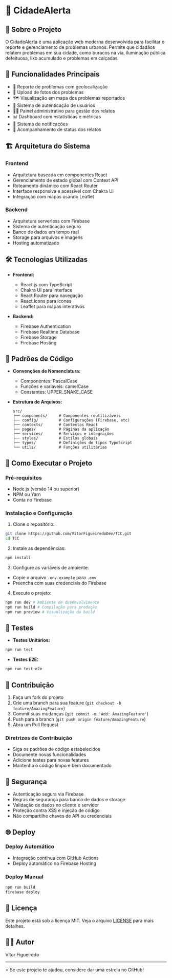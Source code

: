 # 🚨 CidadeAlerta

## 📱 Sobre o Projeto

O CidadeAlerta é uma aplicação web moderna desenvolvida para facilitar o reporte e gerenciamento de problemas urbanos. Permite que cidadãos relatem problemas em sua cidade, como buracos na via, iluminação pública defeituosa, lixo acumulado e problemas em calçadas.

## 🌟 Funcionalidades Principais

- 📍 Reporte de problemas com geolocalização
- 📸 Upload de fotos dos problemas
- 🗺️ Visualização em mapa dos problemas reportados
- 👥 Sistema de autenticação de usuários
- 👨‍💼 Painel administrativo para gestão dos relatos
- 📊 Dashboard com estatísticas e métricas
- 🔔 Sistema de notificações
- 🎯 Acompanhamento de status dos relatos

## 🏗️ Arquitetura do Sistema

### Frontend
- Arquitetura baseada em componentes React
- Gerenciamento de estado global com Context API
- Roteamento dinâmico com React Router
- Interface responsiva e acessível com Chakra UI
- Integração com mapas usando Leaflet

### Backend
- Arquitetura serverless com Firebase
- Sistema de autenticação seguro
- Banco de dados em tempo real
- Storage para arquivos e imagens
- Hosting automatizado

## 🛠️ Tecnologias Utilizadas

- **Frontend:**
  - React.js com TypeScript
  - Chakra UI para interface
  - React Router para navegação
  - React Icons para ícones
  - Leaflet para mapas interativos

- **Backend:**
  - Firebase Authentication
  - Firebase Realtime Database
  - Firebase Storage
  - Firebase Hosting

## 📝 Padrões de Código

- **Convenções de Nomenclatura:**
  - Componentes: PascalCase
  - Funções e variáveis: camelCase
  - Constantes: UPPER_SNAKE_CASE

- **Estrutura de Arquivos:**
  ```
  src/
  ├── components/     # Componentes reutilizáveis
  ├── config/         # Configurações (Firebase, etc)
  ├── contexts/       # Contextos React
  ├── pages/          # Páginas da aplicação
  ├── services/       # Serviços e integrações
  ├── styles/         # Estilos globais
  ├── types/          # Definições de tipos TypeScript
  └── utils/          # Funções utilitárias
  ```

## 🚀 Como Executar o Projeto

### Pré-requisitos

- Node.js (versão 14 ou superior)
- NPM ou Yarn
- Conta no Firebase

### Instalação e Configuração

1. Clone o repositório:
```bash
git clone https://github.com/VitorFigueiredoDev/TCC.git
cd TCC
```

2. Instale as dependências:
```bash
npm install
```

3. Configure as variáveis de ambiente:
- Copie o arquivo `.env.example` para `.env`
- Preencha com suas credenciais do Firebase

4. Execute o projeto:
```bash
npm run dev # Ambiente de desenvolvimento
npm run build # Compilação para produção
npm run preview # Visualização da build
```

## 🧪 Testes

- **Testes Unitários:**
```bash
npm run test
```

- **Testes E2E:**
```bash
npm run test:e2e
```

## 🤝 Contribuição

1. Faça um fork do projeto
2. Crie uma branch para sua feature (`git checkout -b feature/AmazingFeature`)
3. Commit suas mudanças (`git commit -m 'Add: AmazingFeature'`)
4. Push para a branch (`git push origin feature/AmazingFeature`)
5. Abra um Pull Request

### Diretrizes de Contribuição

- Siga os padrões de código estabelecidos
- Documente novas funcionalidades
- Adicione testes para novas features
- Mantenha o código limpo e bem documentado

## 🔐 Segurança

- Autenticação segura via Firebase
- Regras de segurança para banco de dados e storage
- Validação de dados no cliente e servidor
- Proteção contra XSS e injeção de código
- Não compartilhe chaves de API ou credenciais

## 🌐 Deploy

### Deploy Automático
- Integração contínua com GitHub Actions
- Deploy automático no Firebase Hosting

### Deploy Manual
```bash
npm run build
firebase deploy
```

## 📄 Licença

Este projeto está sob a licença MIT. Veja o arquivo [LICENSE](LICENSE) para mais detalhes.

## 👨‍💻 Autor

Vitor Figueiredo

---

⭐️ Se este projeto te ajudou, considere dar uma estrela no GitHub!
